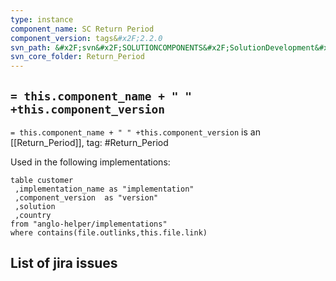 ```yaml
---
type: instance
component_name: SC Return Period
component_version: tags&#x2F;2.2.0
svn_path: &#x2F;svn&#x2F;SOLUTIONCOMPONENTS&#x2F;SolutionDevelopment&#x2F;Return_Period
svn_core_folder: Return_Period
---
```


## `= this.component_name + " " +this.component_version`

`= this.component_name + " " +this.component_version` is an [[Return_Period]],
tag: #Return_Period

Used in the following implementations:
```dataview
table customer
 ,implementation_name as "implementation"
 ,component_version  as "version"
 ,solution
 ,country  
from "anglo-helper/implementations"
where contains(file.outlinks,this.file.link)
```


## List of jira issues
